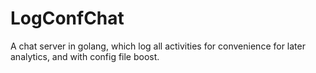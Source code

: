 # LogConfChat
A chat server in golang, which log all activities for convenience for later analytics,   and with config file boost.
